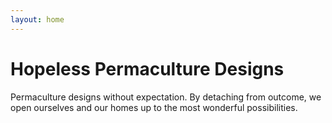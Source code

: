 ```yaml
---
layout: home
---
```


# Hopeless Permaculture Designs

Permaculture designs without expectation. By detaching from outcome, we open ourselves and our homes up to the most wonderful possibilities.